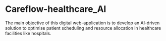 # Careflow-healthcare_AI
The main objective of this digital web-application is to develop an AI-driven  solution to optimise patient scheduling and resource allocation in healthcare  facilities like hospitals.
